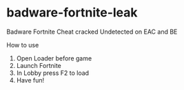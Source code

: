 # badware-fortnite-leak
Badware Fortnite Cheat cracked
Undetected on EAC and BE

How to use
1. Open Loader before game 
2. Launch Fortnite
3. In Lobby press F2 to load
4. Have fun!
